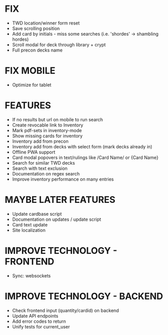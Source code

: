 # FIX
* TWD location/winner form reset
* Save scrolling position
* Add card by initials - miss some searches (i.e. 'shordes' -> shambling hordes)
* Scroll modal for deck through library + crypt
* Full precon decks name

# FIX MOBILE
* Optimize for tablet

# FEATURES
* If no results but url on mobile to run search
* Create revocable link to Inventory
* Mark pdf-sets in inventory-mode
* Show missing cards for inventory
* Inventory add from precon
* Inventory add from decks with select form (mark decks already in)
* Offline PWA support
* Card modal popovers in text/rulings like /Card Name/ or {Card Name}
* Search for similar TWD decks
* Search with text exclusion
* Documentation on regex search
* Improve inventory performance on many entries

# MAYBE LATER FEATURES
* Update cardbase script
* Documentation on updates / update script
* Card text update
* Site localization

# IMPROVE TECHNOLOGY - FRONTEND
* Sync: websockets

# IMPROVE TECHNOLOGY - BACKEND
* Check frontend input (quantity/cardid) on backend
* Update API endpoints
* Add error codes to return
* Unify tests for current_user
